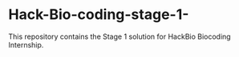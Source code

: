 # Hack-Bio-coding-stage-1-
This repository contains the Stage 1 solution for HackBio Biocoding Internship.
